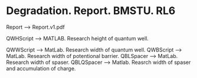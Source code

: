 # Degradation. Report. BMSTU. RL6

Report --> Report.v1.pdf

QWHScript --> MATLAB. Research height of quantum well.

QWWScript --> MatLab. Research width of quantum well.
QWBScript --> MatLab. Research width of potentional barrier.
QBLSpacer --> MatLab. Research width of spaser.
QBLQSpacer --> Matlab. Reasrch width of spaser and accumulation of charge.
